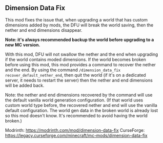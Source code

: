 ## Dimension Data Fix

This mod fixes the issue that, when upgrading a world that has custom dimensions added by mods, the DFU will break the world saving, then the nether and end dimensions disappear.

**Note: it's always recommended backup the world before upgrading to a new MC version.**

With this mod, DFU will not swallow the nether and the end when upgrading if the world contains moded dimensions. If the world becomes broken before using this mod, this mod provides a command to recover the nether and the end. By using the command `/dimension_data_fix recover_default_nether_end`, then quit the world (if it's on a dedicated server, it needs to restart the server) then the nether and end dimensions will be added back.

Note: the nether and end dimensions recovered by the command will use the default vanilla world generation configuration. (If that world uses custom world type before, the recovered nether and end will use the vanilla default configuration. The world gen data in the broken world is already lost so this mod doesn't know. It's recommended to avoid having the world broken.)


Modrinth: https://modrinth.com/mod/dimension-data-fix 
CurseForge: https://legacy.curseforge.com/minecraft/mc-mods/dimension-data-fix